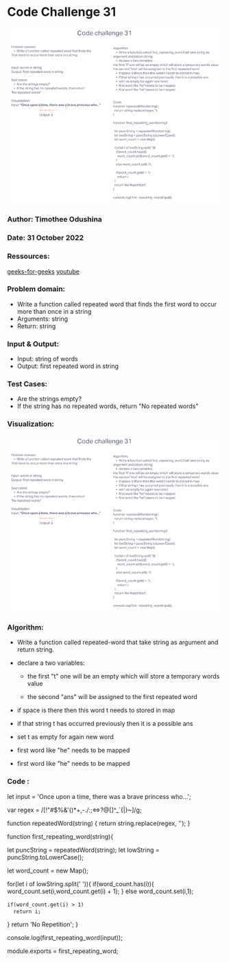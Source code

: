 # Code Challenge 31

![Code Challenge 31 WhiteBoard](./Code%20Challenge%2031.PNG)

### Author: Timothee Odushina

### Date: 31 October 2022

### Ressources:

[geeks-for-geeks](https://www.geeksforgeeks.org/find-first-repeated-word-string/)
[youtube](youtube.com)

### Problem domain:

* Write a function called repeated word that finds the first word to occur more than once in a string
* Arguments: string
* Return: string

### Input & Output:

* Input: string of words
* Output: first repeated word in string

### Test Cases:

* Are the strings empty?
* If the string has no repeated words, return "No repeated words"

### Visualization:

![](./Code%20Challenge%2031.PNG)

### Algorithm:

* Write a function called repeated-word that take string as
argument and return string.

* declare a two variables:
  * the first "t" one will be an empty which will store a temporary words value

  * the second "ans" will be assigned to the first repeated word

* if space is there then this word t needs to stored in map
* if that string t has occurred previously then it is a possible ans
* set t as empty for again new word
* first word like "he" needs to be mapped
* first word like "he" needs to be mapped

### Code :

let input = 'Once upon a time, there was a brave princess who...';

var regex = /[!"#$%&'()*+,-./:;<=>?@[\]^_`{|}~]/g;

function repeatedWord(string) {
  return string.replace(regex, '');
}

function first_repeating_word(string){

  let puncString = repeatedWord(string);
  let lowString = puncString.toLowerCase();

  let word_count = new Map();

  for(let i of lowString.split(' ')){
    if(word_count.has(i)){
      word_count.set(i,word_count.get(i) + 1);
    }
    else word_count.set(i,1);

    if(word_count.get(i) > 1)
      return i;
  }
  return 'No Repetition';
}

console.log(first_repeating_word(input));


module.exports = first_repeating_word;
